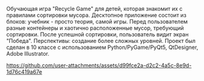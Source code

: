 Обучающая игра "Recycle Game" для детей, которая знакомит их с правилами сортировки мусора. Десктопное приложение состоит из блоков: учебник - просто теория, самой игры.
Перед пользователем разные контейнеры и хаотично расположенные мусор, требующий сортировки. После успешной сортировки, пользователь видит экран "Победа".
Перспективы: создание более сложных уровней.
Проект был сделан в 10 классе с использованием Python/PyGame/PyQt5, QtDesigner, Adobe Illustrator.




https://github.com/user-attachments/assets/d99fce2a-d2c2-4a5c-8e9d-1d76c419a67e


